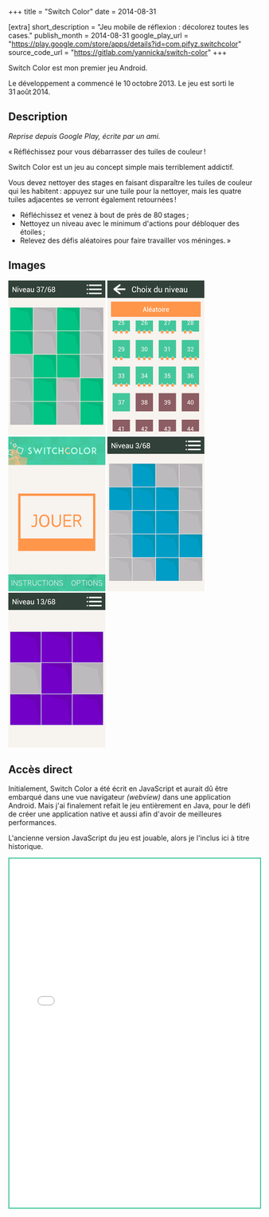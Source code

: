 +++
title = "Switch Color"
date = 2014-08-31

[extra]
short_description = "Jeu mobile de réflexion : décolorez toutes les cases."
publish_month = 2014-08-31
google_play_url = "https://play.google.com/store/apps/details?id=com.pifyz.switchcolor"
source_code_url = "https://gitlab.com/yannicka/switch-color"
+++

Switch Color est mon premier jeu Android.

Le développement a commencé le 10 octobre 2013. Le jeu est sorti le
31 août 2014.

## Description

*Reprise depuis Google Play, écrite par un ami.*

« Réfléchissez pour vous débarrasser des tuiles de couleur !

Switch Color est un jeu au concept simple mais terriblement addictif.

Vous devez nettoyer des stages en faisant disparaître les tuiles de couleur qui
les habitent : appuyez sur une tuile pour la nettoyer, mais les quatre tuiles
adjacentes se verront également retournées !

- Réfléchissez et venez à bout de près de 80 stages ;
- Nettoyez un niveau avec le minimum d'actions pour débloquer des étoiles ;
- Relevez des défis aléatoires pour faire travailler vos méninges. »

## Images

![](img/1.png)
![](img/2.png)
![](img/3.png)
![](img/4.png)
![](img/5.png)

## Accès direct

Initialement, Switch Color a été écrit en JavaScript et aurait dû être embarqué
dans une vue navigateur *(webview)* dans une application Android. Mais j'ai
finalement refait le jeu entièrement en Java, pour le défi de créer une
application native et aussi afin d'avoir de meilleures performances.

L'ancienne version JavaScript du jeu est jouable, alors je l'inclus ici à titre
historique.

<iframe
  src="src/index.html"
  loading="lazy"
  style="display: block; border: 2px solid #42c79c; width: 100%; max-width: 520px; height: 700px;></iframe>

## Anecdote

Pour l'anecdote, il s'agit d'une « copie » d'un jeu physique que j'ai eu dans
mon enfance (au primaire, vers mes 9~10 ans). Le jeu proposait une grille de
5x5 où il fallait « nettoyer » les grilles, avec différentes difficultés, comme
dans Switch Color.

Après avoir recherché (bien après avoir créé Switch Color), le nom du jeu
d'origine est [Lights Out](https://fr.wikipedia.org/wiki/Lights_Out_(jeu)). Le
jeu que je possédais était celui qu'on retrouve qu'on voit sur la page
<https://www.xarg.org/2018/07/lightsout-solution-using-linear-algebra/> (je
n'ai plus ce jeu en ma possession depuis un moment ; j'ai recréé le jeu de
mémoire) :

![Photo du jeu « Lights Out »](img/lights-out.png)
